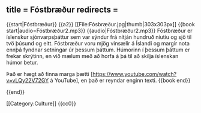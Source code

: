 title = Fóstbræður
redirects =
---

{{start|Fóstbræður}}
{{a2}}
[[File:Fósbræður.jpg|thumb|303x303px]]
{{book start|audio=Fóstbræður2.mp3}}
{{audio|Fóstbræður2.mp3}}
Fóstbræður er íslenskur sjónvarpsþáttur sem var sýndur frá nítján hundruð níutíu og sjö til tvö þúsund og eitt. 
Fóstbræður voru mjög vinsælir á Íslandi og margir nota ennþá fyndnar setningar úr þessum þáttum. 
Húmorinn í þessum þáttum er frekar skrýtinn, en við mælum með að horfa á þá til að skilja íslenskan húmor betur.

Það er hægt að finna marga þætti [https://www.youtube.com/watch?v=vLQy22V72GY á YouTube], en það er reyndar enginn texti.
{{book end}}

{{end}}

[[Category:Culture]]
<noinclude>{{cc0}}</noinclude>